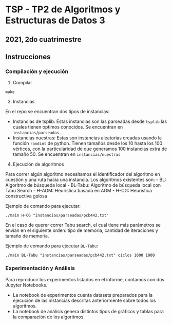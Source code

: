 # TSP - TP2 de Algoritmos y Estructuras de Datos 3
## 2021, 2do cuatrimestre


## Instrucciones


### Compilación y ejecución
1. Compilar 


```
make
```


3. Instancias


En el repo se encuentran dos tipos de instancias:
- Instancias de tsplib: Estas instancias son las parseadas desde ```tsplib``` las cuales tienen óptimos conocidos. Se encuentran en `instancias/parseadas`
- Instancias nuestras: Estas son instancias aleatorias creadas usando la función ```randint``` de python. Tienen tamaños desde los 10 hasta los 100 vértices, con la particularidad de que generamos 100 instancias extra de tamaño 50. Se encuentran en `instancias/nuestras`


4. Ejecución de algoritmos


Para correr algún algoritmo necesitamos el identificador del algoritmo en cuestión y una ruta hacia una instancia.
Los algoritmos existentes son: 
        - BL: Algoritmo de búsqueda local
        - BL-Tabu: Algoritmo de búsqueda local con Tabu Search
        - H-AGM: Heuristica basada en AGM
        - H-CG: Heuristica constructiva golosa


Ejemplo de comando para ejecutar:
```
./main H-CG "instancias/parseadas/pcb442.txt"
```


En el caso de querer correr Tabu search, el cual tiene más parámetros se envían en el siguiente orden: tipo de memoria, cantidad de iteraciones y tamaño de memoria. 


Ejemplo de comando para ejecutar ```BL-Tabu```:
```
./main BL-Tabu "instancias/parseadas/pcb442.txt" ciclos 1000 1000
```


### Experimentación y Análisis


Para reproducir los experimentos listados en el informe, contamos con dos Jupyter Notebooks.

- La notebook de experimentos cuenta datasets preparados para la ejecución de las instancias descritas anteriormente sobre todos los algoritmos.
- La notebook de análisis genera distintos tipos de gráficos y tablas para la comparación de los algoritmos.